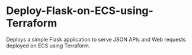 # Deploy-Flask-on-ECS-using-Terraform
Deploys a simple Flask application to serve JSON APIs and Web requests deployed on ECS using Terraform.
